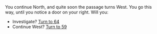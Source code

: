You continue North, and quite soon the
passage turns West. You go this way, until you
notice a door on your right. Will you:

- Investigate? [Turn to 64](64)
- Continue West? [Turn to 59](59)
